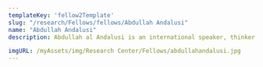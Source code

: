 ```yaml
---
templateKey: 'fellow2Template'
slug: "/research/Fellows/fellows/Abdullah Andalusi"
name: "Abdullah Andalusi"
description: Abdullah al Andalusi is an international speaker, thinker and intellectual activist for Islam and Muslim affairs. Abdullah has studied Islamic revivalism (nahda), theology, philosophy, the physical sciences, sociology, psychology, anthropology and political philosophy. Abdullah has delivered talks internationally on the question of the purpose of life, the existence of God, the Miracle of Quran, the superiority of the Shariah as a social and political system, and Islamic Economics. He has spoken in community centres, universities, colleges and numerous appearances on various programmes on TV channels including the BBC, ITV, BBC Arabic, BBC Radio 4, Al Jazeera, Press TV, Islam Channel and IQRA TV. He also has engaged in a number of debates, with Atheists, Secularists, Agnostics, Liberals and Christians on a variety of topics from theology to political philosophy.

imgURL: /myAssets/img/Research Center/Fellows/abdullahandalusi.jpg
---
```



